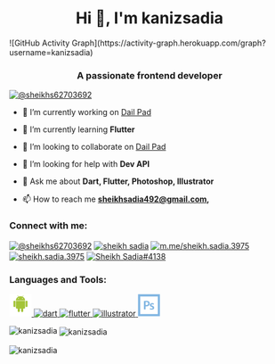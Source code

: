 <h1 align="center">Hi 👋, I'm kanizsadia</h1>
![GitHub Activity Graph](https://activity-graph.herokuapp.com/graph?username=kanizsadia)
<h3 align="center">A passionate frontend developer</h3>

<p align="left"> <a href="https://twitter.com/@sheikhs62703692" target="blank"><img src="https://img.shields.io/twitter/follow/@sheikhs62703692?logo=twitter&style=for-the-badge" alt="@sheikhs62703692" /></a> </p>

- 🔭 I’m currently working on [Dail Pad](git@github.com:kanizsadia/Dail-Pad.git)

- 🌱 I’m currently learning **Flutter**

- 👯 I’m looking to collaborate on [Dail Pad](git@github.com:kanizsadia/Dail-Pad.git)

- 🤝 I’m looking for help with **Dev API**

- 💬 Ask me about **Dart, Flutter, Photoshop, Illustrator**

- 📫 How to reach me **sheikhsadia492@gmail.com,**

<h3 align="left">Connect with me:</h3>
<p align="left">
<a href="https://twitter.com/@sheikhs62703692" target="blank"><img align="center" src="https://raw.githubusercontent.com/rahuldkjain/github-profile-readme-generator/master/src/images/icons/Social/twitter.svg" alt="@sheikhs62703692" height="30" width="40" /></a>
<a href="https://linkedin.com/in/sheikh sadia" target="blank"><img align="center" src="https://raw.githubusercontent.com/rahuldkjain/github-profile-readme-generator/master/src/images/icons/Social/linked-in-alt.svg" alt="sheikh sadia" height="30" width="40" /></a>
<a href="https://fb.com/m.me/sheikh.sadia.3975" target="blank"><img align="center" src="https://raw.githubusercontent.com/rahuldkjain/github-profile-readme-generator/master/src/images/icons/Social/facebook.svg" alt="m.me/sheikh.sadia.3975" height="30" width="40" /></a>
<a href="https://instagram.com/sheikh.sadia.3975" target="blank"><img align="center" src="https://raw.githubusercontent.com/rahuldkjain/github-profile-readme-generator/master/src/images/icons/Social/instagram.svg" alt="sheikh.sadia.3975" height="30" width="40" /></a>
<a href="https://discord.gg/Sheikh Sadia#4138" target="blank"><img align="center" src="https://raw.githubusercontent.com/rahuldkjain/github-profile-readme-generator/master/src/images/icons/Social/discord.svg" alt="Sheikh Sadia#4138" height="30" width="40" /></a>
</p>

<h3 align="left">Languages and Tools:</h3>
<p align="left"> <a href="https://developer.android.com" target="_blank" rel="noreferrer"> <img src="https://raw.githubusercontent.com/devicons/devicon/master/icons/android/android-original-wordmark.svg" alt="android" width="40" height="40"/> </a> <a href="https://dart.dev" target="_blank" rel="noreferrer"> <img src="https://www.vectorlogo.zone/logos/dartlang/dartlang-icon.svg" alt="dart" width="40" height="40"/> </a> <a href="https://flutter.dev" target="_blank" rel="noreferrer"> <img src="https://www.vectorlogo.zone/logos/flutterio/flutterio-icon.svg" alt="flutter" width="40" height="40"/> </a> <a href="https://www.adobe.com/in/products/illustrator.html" target="_blank" rel="noreferrer"> <img src="https://www.vectorlogo.zone/logos/adobe_illustrator/adobe_illustrator-icon.svg" alt="illustrator" width="40" height="40"/> </a> <a href="https://www.photoshop.com/en" target="_blank" rel="noreferrer"> <img src="https://raw.githubusercontent.com/devicons/devicon/master/icons/photoshop/photoshop-line.svg" alt="photoshop" width="40" height="40"/> </a> </p>

<p><img align="left" src="https://github-readme-stats.vercel.app/api/top-langs?username=kanizsadia&show_icons=true&locale=en&layout=compact" alt="kanizsadia" /></p>

<p>&nbsp;<img align="center" src="https://github-readme-stats.vercel.app/api?username=kanizsadia&show_icons=true&locale=en" alt="kanizsadia" /></p>

<p><img align="center" src="https://github-readme-streak-stats.herokuapp.com/?user=kanizsadia&" alt="kanizsadia" /></p>

